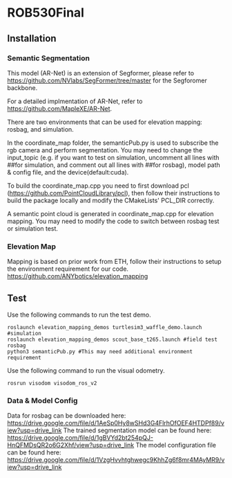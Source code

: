 # ROB530Final

## Installation
### Semantic Segmentation
This model (AR-Net) is an extension of Segformer, please refer to https://github.com/NVlabs/SegFormer/tree/master for the Segforomer backbone.

For a detailed implmentation of AR-Net, refer to https://github.com/MapleXE/AR-Net.

There are two environments that can be used for elevation mapping: rosbag, and simulation.

In the coordinate_map folder, the semanticPub.py is used to subscribe the rgb camera and perform segmentation. You may need to change the input_topic (e.g. if you want to test on simulation, uncomment all lines with ##for simulation, and comment out all lines with ##for rosbag), model path & config file, and the device(default:cuda).

To build the coordinate_map.cpp you need to first download pcl (https://github.com/PointCloudLibrary/pcl), then follow their instructions to build the package locally and modify the CMakeLists' PCL_DIR correctly. 

A semantic point cloud is generated in coordinate_map.cpp for elevation mapping. You may need to modify the code to switch between rosbag test or simulation test.

### Elevation Map
Mapping is based on prior work from ETH, follow their instructions to setup the environment requirement for our code. https://github.com/ANYbotics/elevation_mapping

## Test
Use the following commands to run the test demo.
```
roslaunch elevation_mapping_demos turtlesim3_waffle_demo.launch #simulation
roslaunch elevation_mapping_demos scout_base_t265.launch #field test rosbag
python3 semanticPub.py #This may need additional environment requirement
```
Use the following command to run the visual odometry.
```
rosrun visodom visodom_ros_v2
```
### Data & Model Config
Data for rosbag can be downloaded here: https://drive.google.com/file/d/1AeSp0Hy8wSHd3G4FlrhOfOEF4HTDPf89/view?usp=drive_link
The trained segmentation model can be found here: https://drive.google.com/file/d/1gBVYd2bt254pQJ-HnQFMDsQR2o6G2Xhf/view?usp=drive_link
The model configuration file can be found here: https://drive.google.com/file/d/1VzgHvvhtghwegc9KhhZg6f8mr4MAyMR9/view?usp=drive_link

